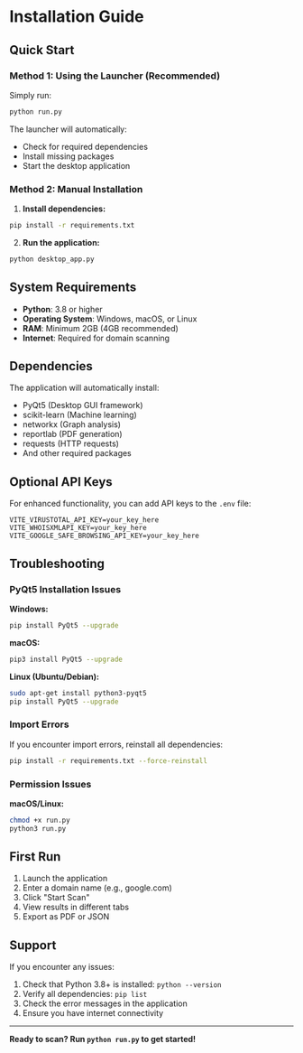 # Installation Guide

## Quick Start

### Method 1: Using the Launcher (Recommended)

Simply run:
```bash
python run.py
```

The launcher will automatically:
- Check for required dependencies
- Install missing packages
- Start the desktop application

### Method 2: Manual Installation

1. **Install dependencies:**
```bash
pip install -r requirements.txt
```

2. **Run the application:**
```bash
python desktop_app.py
```

## System Requirements

- **Python**: 3.8 or higher
- **Operating System**: Windows, macOS, or Linux
- **RAM**: Minimum 2GB (4GB recommended)
- **Internet**: Required for domain scanning

## Dependencies

The application will automatically install:
- PyQt5 (Desktop GUI framework)
- scikit-learn (Machine learning)
- networkx (Graph analysis)
- reportlab (PDF generation)
- requests (HTTP requests)
- And other required packages

## Optional API Keys

For enhanced functionality, you can add API keys to the `.env` file:

```env
VITE_VIRUSTOTAL_API_KEY=your_key_here
VITE_WHOISXMLAPI_KEY=your_key_here
VITE_GOOGLE_SAFE_BROWSING_API_KEY=your_key_here
```

## Troubleshooting

### PyQt5 Installation Issues

**Windows:**
```bash
pip install PyQt5 --upgrade
```

**macOS:**
```bash
pip3 install PyQt5 --upgrade
```

**Linux (Ubuntu/Debian):**
```bash
sudo apt-get install python3-pyqt5
pip install PyQt5 --upgrade
```

### Import Errors

If you encounter import errors, reinstall all dependencies:
```bash
pip install -r requirements.txt --force-reinstall
```

### Permission Issues

**macOS/Linux:**
```bash
chmod +x run.py
python3 run.py
```

## First Run

1. Launch the application
2. Enter a domain name (e.g., google.com)
3. Click "Start Scan"
4. View results in different tabs
5. Export as PDF or JSON

## Support

If you encounter any issues:
1. Check that Python 3.8+ is installed: `python --version`
2. Verify all dependencies: `pip list`
3. Check the error messages in the application
4. Ensure you have internet connectivity

---

**Ready to scan? Run `python run.py` to get started!**
